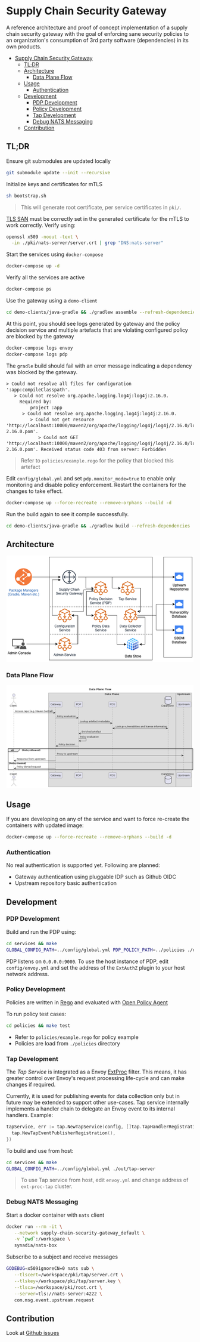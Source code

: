 # Supply Chain Security Gateway

A reference architecture and proof of concept implementation of a supply chain security gateway with the goal of enforcing sane security policies to an organization's consumption of 3rd party software (dependencies) in its own products.

- [Supply Chain Security Gateway](#supply-chain-security-gateway)
  - [TL;DR](#tldr)
  - [Architecture](#architecture)
    - [Data Plane Flow](#data-plane-flow)
  - [Usage](#usage)
    - [Authentication](#authentication)
  - [Development](#development)
    - [PDP Development](#pdp-development)
    - [Policy Development](#policy-development)
    - [Tap Development](#tap-development)
    - [Debug NATS Messaging](#debug-nats-messaging)
  - [Contribution](#contribution)

## TL;DR

Ensure git submodules are updated locally

```bash
git submodule update --init --recursive
```

Initialize keys and certificates for mTLS

```bash
sh bootstrap.sh
```

> This will generate root certificate, per service certificates in `pki/`.

[TLS SAN](https://en.wikipedia.org/wiki/Subject_Alternative_Name) must be correctly set in the generated certificate for the mTLS to work correctly. Verify using:

```bash
openssl x509 -noout -text \
  -in ./pki/nats-server/server.crt | grep "DNS:nats-server"
```

Start the services using `docker-compose`

```bash
docker-compose up -d
```

Verify all the services are active

```bash
docker-compose ps
```

Use the gateway using a `demo-client`

```bash
cd demo-clients/java-gradle && ./gradlew assemble --refresh-dependencies
```

At this point, you should see logs generated by gateway and the policy decision service and multiple artefacts that are violating configured policy are blocked by the gateway

```bash
docker-compose logs envoy
docker-compose logs pdp
```

The `gradle` build should fail with an error message indicating a dependency was blocked by the gateway.

```
> Could not resolve all files for configuration ':app:compileClasspath'.
   > Could not resolve org.apache.logging.log4j:log4j:2.16.0.
     Required by:
         project :app
      > Could not resolve org.apache.logging.log4j:log4j:2.16.0.
         > Could not get resource 'http://localhost:10000/maven2/org/apache/logging/log4j/log4j/2.16.0/log4j-2.16.0.pom'.
            > Could not GET 'http://localhost:10000/maven2/org/apache/logging/log4j/log4j/2.16.0/log4j-2.16.0.pom'. Received status code 403 from server: Forbidden
```

> Refer to `policies/example.rego` for the policy that blocked this artefact

Edit `config/global.yml` and set `pdp.monitor_mode=true` to enable only monitoring and disable policy enforcement. Restart the containers for the changes to take effect.

```bash
docker-compose up --force-recreate --remove-orphans --build -d
```

Run the build again to see it compile successfully.

```bash
cd demo-clients/java-gradle && ./gradlew build --refresh-dependencies
```

## Architecture

![HLD](docs/images/supply-chain-gateway-hld.png)

### Data Plane Flow

![Data Plane Flow](docs/images/data-plane-flow.png)

## Usage

If you are developing on any of the service and want to force re-create the containers with updated image:

```bash
docker-compose up --force-recreate --remove-orphans --build -d
```

### Authentication

No real authentication is supported yet. Following are planned:

* Gateway authentication using pluggable IDP such as Github OIDC
* Upstream repository basic authentication

## Development

### PDP Development

Build and run the PDP using:

```bash
cd services && make
GLOBAL_CONFIG_PATH=../config/global.yml PDP_POLICY_PATH=../policies ./out/pdp-server
```

PDP listens on `0.0.0.0:9000`. To use the host instance of PDP, edit `config/envoy.yml` and set the address of the `ExtAuthZ` plugin to your host network address.

### Policy Development

Policies are written in [Rego](https://www.openpolicyagent.org/docs/latest/policy-language/) and evaluated with [Open Policy Agent](https://www.openpolicyagent.org/docs/latest/integration/#integrating-with-the-go-api)

To run policy test cases:

```bash
cd policies && make test
```

* Refer to `policies/example.rego` for policy example
* Policies are load from `./policies` directory

### Tap Development

The *Tap Service* is integrated as a Envoy [ExtProc](https://www.envoyproxy.io/docs/envoy/latest/configuration/http/http_filters/ext_proc_filter) filter. This means, it has greater control over Envoy's request processing life-cycle and can make changes if required.

Currently, it is used for publishing events for data collection only but in future may be extended to support other use-cases. Tap service internally implements a handler chain to delegate an Envoy event to its internal handlers. Example:

```go
tapService, err := tap.NewTapService(config, []tap.TapHandlerRegistration{
  tap.NewTapEventPublisherRegistration(),
})
```

To build and use from host:

```bash
cd services && make
GLOBAL_CONFIG_PATH=../config/global.yml ./out/tap-server
```

> To use Tap service from host, edit `envoy.yml` and change address of `ext-proc-tap` cluster.

### Debug NATS Messaging

Start a docker container with `nats` client

```bash
docker run --rm -it \
   --network supply-chain-security-gateway_default \
   -v `pwd`:/workspace \
   synadia/nats-box
```

Subscribe to a subject and receive messages

```bash
GODEBUG=x509ignoreCN=0 nats sub \
   --tlscert=/workspace/pki/tap/server.crt \
   --tlskey=/workspace/pki/tap/server.key \
   --tlsca=/workspace/pki/root.crt \
   --server=tls://nats-server:4222 \
   com.msg.event.upstream.request
```

## Contribution

Look at [Github issues](https://github.com/abhisek/supply-chain-security-gateway/issues)
